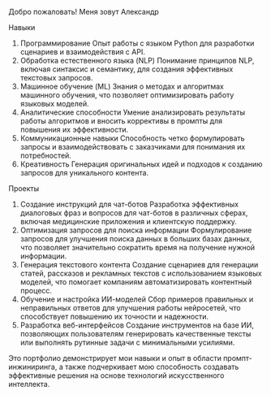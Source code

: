 Добро пожаловать!
Меня зовут Александр

Навыки

1. Программирование
  Опыт работы с языком Python для разработки сценариев и взаимодействия с API.
2. Обработка естественного языка (NLP)
  Понимание принципов NLP, включая синтаксис и семантику, для создания эффективных текстовых запросов.
3. Машинное обучение (ML)
  Знания о методах и алгоритмах машинного обучения, что позволяет оптимизировать работу языковых моделей.
4. Аналитические способности
  Умение анализировать результаты работы алгоритмов и вносить коррективы в промпты для повышения их эффективности.
5. Коммуникационные навыки
  Способность четко формулировать запросы и взаимодействовать с заказчиками для понимания их потребностей.
6. Креативность
  Генерация оригинальных идей и подходов к созданию запросов для уникального контента.

  Проекты
1. Создание инструкций для чат-ботов
  Разработка эффективных диалоговых фраз и вопросов для чат-ботов в различных сферах, включая медицинские приложения и клиентскую поддержку.
2. Оптимизация запросов для поиска информации
  Формулирование запросов для улучшения поиска данных в больших базах данных, что позволяет значительно сократить время на получение нужной информации.
3. Генерация текстового контента
  Создание сценариев для генерации статей, рассказов и рекламных текстов с использованием языковых моделей, что помогает компаниям автоматизировать контентный процесс.
4. Обучение и настройка ИИ-моделей
  Сбор примеров правильных и неправильных ответов для улучшения работы нейросетей, что способствует повышению их точности и надежности.
5. Разработка веб-интерфейсов
  Создание инструментов на базе ИИ, позволяющих пользователям генерировать качественные тексты или выполнять рутинные задачи с минимальными усилиями.

 Это портфолио демонстрирует мои навыки и опыт в области промпт-инжиниринга, а также подчеркивает мою способность создавать эффективные решения на основе технологий искусственного интеллекта.
